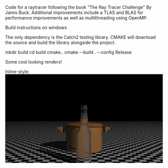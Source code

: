Code for a raytracer following the book "The Ray Tracer Challenge" By Jamis Buck. Additional improvements include a TLAS and BLAS for performance improvements as well as multithreading using OpenMP.  

Build instructions on windows

The only dependency is the Catch2 testing library. CMAKE will download the source and build the library alongside the project. 

mkdir build 
cd build 
cmake..
cmake --build . --config Release

Some cool looking renders!

Inline-style: 
![alt text](renders/glass_bottle_pot.png "Glass bottle and copper pot")
